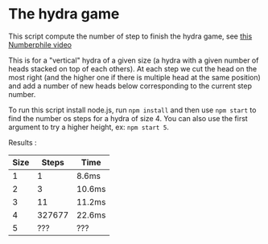 # The hydra game

This script compute the number of step to finish the hydra game, see [this Numberphile video](https://www.youtube.com/watch?v=prURA1i8Qj4)

This is for a "vertical" hydra of a given size (a hydra with a given number of heads stacked on top of each others).
At each step we cut the head on the most right (and the higher one if there is multiple head at the same position) and add a number of new heads below corresponding to the current step number.

To run this script install node.js, run `npm install` and then use `npm start` to find the number os steps for a hydra of size 4.
You can also use the first argument to try a higher height, ex: `npm start 5`.

Results :

Size | Steps  | Time
-----|--------|------
  1  | 1      | 8.6ms
  2  | 3      | 10.6ms
  3  | 11     | 11.2ms
  4  | 327677 | 22.6ms
  5  | ???    | ???
